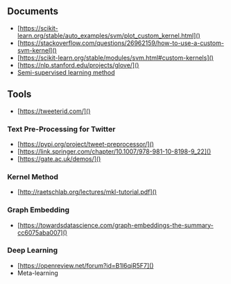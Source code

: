 
## Documents
* [https://scikit-learn.org/stable/auto_examples/svm/plot_custom_kernel.html]()
* [https://stackoverflow.com/questions/26962159/how-to-use-a-custom-svm-kernel]()
* [https://scikit-learn.org/stable/modules/svm.html#custom-kernels]()
* [https://nlp.stanford.edu/projects/glove/]()
* [Semi-supervised learning method](https://www.aclweb.org/anthology/N18-1113)

## Tools
* [https://tweeterid.com/]()

### Text Pre-Processing for Twitter
* [https://pypi.org/project/tweet-preprocessor/]()
* [https://link.springer.com/chapter/10.1007/978-981-10-8198-9_22]()
* [https://gate.ac.uk/demos/]()

### Kernel Method
* [http://raetschlab.org/lectures/mkl-tutorial.pdf]()

### Graph Embedding
* [https://towardsdatascience.com/graph-embeddings-the-summary-cc6075aba007]()

### Deep Learning
* [https://openreview.net/forum?id=B1l6qiR5F7]()
* Meta-learning